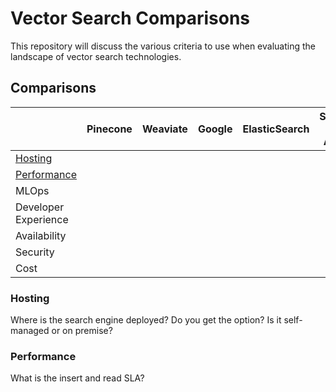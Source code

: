 # Vector Search Comparisons

This repository will discuss the various criteria to use when evaluating the landscape of vector search technologies.

## Comparisons

|                             | Pinecone | Weaviate | Google | ElasticSearch | Search.io (now Algolia) |
| --------------------------- | -------- | -------- | ------ | ------------- | ----------------------- |
| [Hosting](#hosting)         |          |          |        |               |                         |
| [Performance](#performance) |          |          |        |               |                         |
| MLOps                       |          |          |        |               |                         |
| Developer Experience        |          |          |        |               |                         |
| Availability                 |          |          |        |               |                         |
| Security                    |          |          |        |               |                         |
| Cost                        |          |          |        |               |                         |


### Hosting

Where is the search engine deployed? Do you get the option? Is it self-managed or on premise?

### Performance

What is the insert and read SLA?
